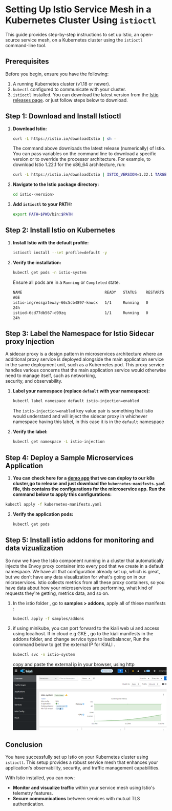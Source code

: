 # Setting Up Istio Service Mesh in a Kubernetes Cluster Using `istioctl`

This guide provides step-by-step instructions to set up Istio, an open-source service mesh, on a Kubernetes cluster using the `istioctl` command-line tool.

## Prerequisites

Before you begin, ensure you have the following:

1. A running Kubernetes cluster (v1.18 or newer).
2. `kubectl` configured to communicate with your cluster.
3. `istioctl` installed. You can download the latest version from the [Istio releases page](https://github.com/istio/istio/releases). or just follow steps below to download. 

## Step 1: Download and Install Istioctl

1. **Download Istio:**
    ```sh
    curl -L https://istio.io/downloadIstio | sh -
    ```
    The command above downloads the latest release (numerically) of Istio. You can pass variables on the command line to download a specific version or to override the processor     architecture. For example, to download Istio 1.22.1 for the x86_64 architecture, run:
    ```sh
    curl -L https://istio.io/downloadIstio | ISTIO_VERSION=1.22.1 TARGET_ARCH=x86_64 sh
    ```
2. **Navigate to the Istio package directory:**
    ```sh
    cd istio-<version>
    ```

3. **Add `istioctl` to your PATH:**
    ```sh
    export PATH=$PWD/bin:$PATH
    ```

## Step 2: Install Istio on Kubernetes

1. **Install Istio with the default profile:**
    ```sh
    istioctl install --set profile=default -y
    ```

2. **Verify the installation:**
    ```sh
    kubectl get pods -n istio-system
    ```

   Ensure all pods are in a `Running` or `Completed` state.
   ```
   NAME                                    READY   STATUS    RESTARTS   AGE
   istio-ingressgateway-66c5cb4897-knwcx   1/1     Running   0          24h
   istiod-6cd77db567-d99zq                 1/1     Running   0          24h
   ```

## Step 3: Label the Namespace for Istio Sidecar proxy Injection
  A sidecar proxy is a design pattern in microservices architecture where an additional proxy service is deployed alongside the main application service in the same deployment     unit, such as a Kubernetes pod. This proxy service handles various concerns that the main application service would otherwise need to manage itself, such as networking,       
  security, and observability.

1. **Label your namespace (replace `default` with your namespace):**
    ```sh
    kubectl label namespace default istio-injection=enabled
    ```
   The `istio-injection=enabled` key value pair is something that istio would understand and will inject the sidecar proxy in whichever namespace having this label, in this case     it is in the `default` namespace

2. **Verify the label:**
    ```sh
    kubectl get namespace -L istio-injection
    ```
    
## Step 4: Deploy a Sample Microservices Application

1. **You  can check here for a [demo app](https://github.com/GoogleCloudPlatform/microservices-demo) that we can deploy to our k8s cluster,go to release and just download the `kubernetes-manifests.yaml` file, this contains the configurations for the microservice app. Run the command below to apply this configurations:**
  ```sh
  kubectl apply -f kubernetes-manifests.yaml
  ```
2. **Verify the application pods:**
   ```sh
   kubectl get pods
   ```
## Step 5: Install istio addons for monitoring and data vizualization
So now we have the Istio component running in a cluster that automatically injects the Envoy proxy container into every pod that we create in a default namespace. We have all that configuration already set up, which is great, but we don't have any data visualization for what's going on in our microservices. Istio collects metrics from all these proxy containers, so you have data about how your microservices are performing, what kind of requests they're getting, metrics data, and so on.
1. In the istio folder , go to **samples > addons**, apply all of thiese manifests :
   ```sh
   kubectl apply -f samples/addons
   ```
2. if using minikube, you can port forward to the kiali web ui and access using localhost. If in cloud e.g GKE , go to the kiali manifests in the addons folder, and change service type to loadbalancer, Run the command below to get the external IP for KIALI .
   ```sh
   kubectl svc -n istio-system
   ```
   copy and paste the external ip in your browser, using http
   ![](kiali.png)

   

## Conclusion

You have successfully set up Istio on your Kubernetes cluster using `istioctl`. This setup provides a robust service mesh that enhances your application's observability, security, and traffic management capabilities.

With Istio installed, you can now:

- **Monitor and visualize traffic** within your service mesh using Istio's telemetry features.
- **Secure communications** between services with mutual TLS authentication.




   
  
    
